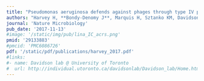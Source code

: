 ```yaml
---
title: "Pseudomonas aeruginosa defends against phages through type IV pilus glycosylation"
authors: "Harvey H, **Bondy-Denomy J**, Marquis H, Sztanko KM, Davidson AR, Burrows LL."
journal: 'Nature Microbiology'
pub_date: '2017-11-13'
#image: '/static/img/pub/lina_IC_acrs.png'
pmid: '29133883'
#pmcid: 'PMC6086726'
pdf: '/static/pdf/publications/harvey_2017.pdf'
#links:
#- name: Davidson lab @ University of Toronto
#  url: http://individual.utoronto.ca/davidsonlab/Davidson_lab/Home.html
---
```

